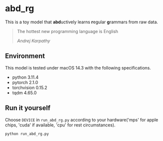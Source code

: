 # abd_rg

This is a toy model that **abd**uctively learns **r**egular **g**rammars from raw data.

> The hottest new programming language is English
>
> *Andrej Karpathy*

## Environment

This model is tested under macOS 14.3 with the following specifications.

- python 3.11.4
- pytorch 2.1.0
- torchvision 0.15.2
- tqdm 4.65.0

## Run it yourself

Choose `DEVICE` in `run_abd_rg.py` according to your hardware('mps' for apple chips, 'cuda' if available, 'cpu' for rest circumstances).

```shell
python run_abd_rg.py
